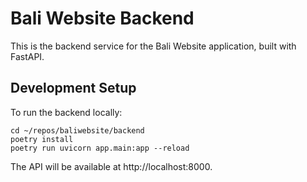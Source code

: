# Bali Website Backend

This is the backend service for the Bali Website application, built with FastAPI.

## Development Setup

To run the backend locally:
```
cd ~/repos/baliwebsite/backend
poetry install
poetry run uvicorn app.main:app --reload
```

The API will be available at http://localhost:8000.
